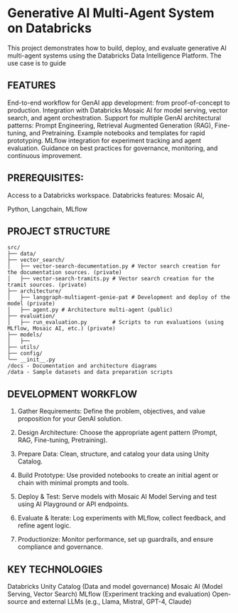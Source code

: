 # Generative AI Multi-Agent System on Databricks

This project demonstrates how to build, deploy, and evaluate generative AI multi-agent systems using the Databricks Data Intelligence Platform. 
The use case is to guide

## FEATURES
End-to-end workflow for GenAI app development: from proof-of-concept to production.
Integration with Databricks Mosaic AI for model serving, vector search, and agent orchestration.
Support for multiple GenAI architectural patterns: Prompt Engineering, Retrieval Augmented Generation (RAG), Fine-tuning, and Pretraining.
Example notebooks and templates for rapid prototyping.
MLflow integration for experiment tracking and agent evaluation.
Guidance on best practices for governance, monitoring, and continuous improvement.

## PREREQUISITES:

Access to a Databricks workspace. Databricks features: Mosaic AI, 

Python, Langchain, MLflow

## PROJECT STRUCTURE
```
src/
├── data/
├── vector_search/
│   ├── vector-search-documentation.py # Vector search creation for the documentation sources. (private)
│   ├── vector-search-tramits.py # Vector search creation for the tramit sources. (private)
├── architecture/
│   ├── langgraph-multiagent-genie-pat # Development and deploy of the model (private)
│   ├── agent.py # Architecture multi-agent (public)
├── evaluation/
│   ├── run_evaluation.py        # Scripts to run evaluations (using MLflow, Mosaic AI, etc.) (private)
├── models/
│   ├── 
├── utils/
├── config/
└── __init__.py
/docs - Documentation and architecture diagrams
/data - Sample datasets and data preparation scripts
```

## DEVELOPMENT WORKFLOW
1. Gather Requirements: Define the problem, objectives, and value proposition for your GenAI solution.

2. Design Architecture: Choose the appropriate agent pattern (Prompt, RAG, Fine-tuning, Pretraining).

3. Prepare Data: Clean, structure, and catalog your data using Unity Catalog.

4. Build Prototype: Use provided notebooks to create an initial agent or chain with minimal prompts and tools.

5. Deploy & Test: Serve models with Mosaic AI Model Serving and test using AI Playground or API endpoints.

6. Evaluate & Iterate: Log experiments with MLflow, collect feedback, and refine agent logic.

7. Productionize: Monitor performance, set up guardrails, and ensure compliance and governance.

## KEY TECHNOLOGIES
Databricks 
Unity Catalog (Data and model governance)
Mosaic AI (Model Serving, Vector Search)
MLflow (Experiment tracking and evaluation)
Open-source and external LLMs (e.g., Llama, Mistral, GPT-4, Claude)


